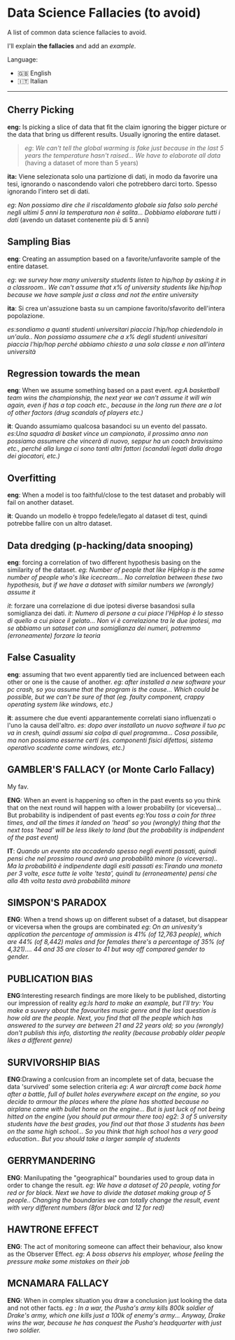 # Data Science Fallacies (to avoid)


A list of common data science fallacies to avoid.

I'll explain **the fallacies** and add an *example*.

Language: 
- 🇬🇧 English
- 🇮🇹 Italian 

-----


## Cherry Picking

**eng:** Is picking a slice of data that fit the claim ignoring the bigger picture or the data that bring us different results.
Usually ignoring the entire dataset.

>*eg*: *We can't tell the global warming is fake just because in the last 5 years the temperature hasn't raised... We have to elaborate all data* (having a dataset of more than 5 years)

**ita:** Viene selezionata solo una partizione di dati, in modo da favorire una tesi, ignorando o nascondendo valori che potrebbero darci torto.
Spesso ignorando l'intero set di dati.

*eg*: *Non possiamo dire che il riscaldamento globale sia falso solo perché negli ultimi 5 anni la temperatura non è salita... Dobbiamo elaborare tutti i dati* (avendo un dataset contenente più di 5 anni)






## Sampling Bias

**eng**: Creating an assumption based on a favorite/unfavorite sample of the entire dataset.

*eg*: *we survey how many university students listen to hip/hop by asking it in a classroom.. We can't assume that x% of university students like hip/hop because we have sample just a class and not the entire university*

**ita**: Si crea un'assuzione basta su un campione favorito/sfavorito dell'intera popolazione.

*es*:*sondiamo a quanti studenti universitari piaccia l'hip/hop chiedendolo in un'aula.. Non possiamo assumere che a x% degli studenti univesitari piaccia l'hip/hop perché abbiamo chiesto a una sola classe e non all'intera università*


## Regression towards the mean

**eng**: When we assume something based on a past event.
*eg*:*A basketball team wins the championship, the next year we can't assume it will win again, even if has a top coach etc., because in the long run there are a lot of other factors (drug scandals of players etc.)*

**it**: Quando assumiamo qualcosa basandoci su un evento del passato.
*es*:*Una squadra di basket vince un campionato, il prossimo anno non possiamo assumere che vincerà di nuovo, seppur ha un coach bravissimo etc., perché alla lunga ci sono tanti altri fattori (scandali legati dalla droga dei giocatori, etc.)*

## Overfitting

**eng**: When a model is too faithful/close to the test dataset and probably will fail on another dataset.

**it**: Quando un modello è troppo fedele/legato al dataset di test, quindi potrebbe fallire con un altro dataset.


## Data dredging (p-hacking/data snooping)

**eng**: forcing a correlation of two different hypothesis basing on the similarity of the dataset.
*eg*: *Number of people that like HipHop is the same number of people who's like icecream... No correlation between these two hypothesis, but if we have a dataset with similar numbers we (wrongly) assume it*

*it*: forzare una correlazione di due ipotesi diverse basandosi sulla somiglianza dei dati.
*it*: *Numero di persone a cui piace l'HipHop è lo stesso di quello a cui piace il gelato... Non vi è correlazione tra le due ipotesi, ma se abbiamo un sataset con una somiglianza dei numeri, potremmo (erroneamente) forzare la teoria*


## False Casuality

**eng**: assuming that two event apparently tied are incluenced between each other or one is the cause of another. 
*eg*: *after installed a new software your pc crash, so you assume that the program is the cause... Which could be possible, but we can't be sure of that (eg. faulty component, crappy operating system like windows, etc.)*

**it**: assumere che due eventi apparantemente correlati siano influenzati o l'uno la causa dell'altro.
*es*: *dopo aver installato un nuovo software il tuo pc va in cresh, quindi assumi sia colpa di quel programma... Cosa possibile, ma non possiamo esserne certi (es. componenti fisici difettosi, sistema operativo scadente come windows, etc.)*

## GAMBLER'S FALLACY (or Monte Carlo Fallacy)
My fav.

**ENG**: When an event is happening so often in the past events so you think that on the next round will happen with a lower probability (or viceversa)... But probability is indipendent of past events
*eg*:*You toss a coin for three times, and all the times it landed on 'head' so you (wrongly) thing that the next toss 'head' will be less likely to land (but the probability is indipendent of the past event)*

**IT**: *Quando un evento sta accadendo spesso negli eventi passati, quindi pensi che nel prossimo round avrà una probabilità minore (o viceversa).. Ma la probabilità è indipendente dagli esiti passati*
*es*:*Tirando una moneta per 3 volte, esce tutte le volte 'testa', quindi tu (erroneamente) pensi che alla 4th volta testa avrà probabilità minore*


## SIMSPON'S PARADOX

**ENG**: When a trend shows up on different subset of a dataset, but disappear or viceversa when the groups are combinated
*eg*: *On an univesity's application the percentage of ammission is 41% (of 12,763 people), which are 44% (of 8,442) males and for females there's a percentage of 35% (of 4,321).... 44 and 35 are closer to 41 but way off compared gender to gender.*


## PUBLICATION BIAS
**ENG**:Interesting research findings are more likely to be published, distorting our impression of reality
*eg*:*Is hard to make an example, but I'll try: You make a suvery about the favourites music genre and the last question is how old are the people. Next, you find that all the people which has answered to the survey are between 21 and 22 years old; so you (wrongly) don't publish this info, distorting the reality (because probably older people likes a different genre)*

## SURVIVORSHIP BIAS
**ENG**:Drawing a conlcusion from an incomplete set of data, becuase the data 'survived' some selection criteria
*eg*: *A war aircraft come back home after a battle, full of bullet holes everywhere except on the engine, so you decide to armour the places where the plane has shotted because no airplane came with bullet home on the engine... But is just luck of not being hitted on the engine (you should put armour there too)*
*eg2*: *3 of 5 university students have the best grades, you find out that those 3 students has been on the same high school... So you think that high school has a very good education.. But you should take a larger sample of students*

## GERRYMANDERING
**ENG**: Manilupating the "geographical" boundaries used to group data in order to change the result.
*eg*: *We have a dataset of 20 people, voting for red or for black. Next we have to divide the dataset making group of 5 people.. Changing the boundaries we can totally change the result, event with very different numbers (8for black and 12 for red)* 


## HAWTRONE EFFECT
**ENG**: The act of monitoring someone can affect their behaviour, also know as the Observer Effect.
*eg*: *A boss observs his employer, whose feeling the pressure make some mistakes on their job*


## MCNAMARA FALLACY
**ENG**: When in complex situation you draw a conclusion just looking the data and not other facts.
*eg* : *In a war, the Pusha's army kills 800k soldier of Drake's army, which one kills just a 100k of enemy's army... Anyway, Drake wins the war, because he has conquest the Pusha's headquarter with just two soldier.*


